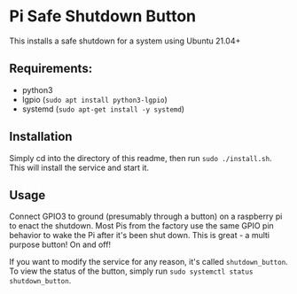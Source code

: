 # Pi Safe Shutdown Button

This installs a safe shutdown for a system using Ubuntu 21.04+

## Requirements:

* python3
* lgpio (`sudo apt install python3-lgpio`)
* systemd (`sudo apt-get install -y systemd`)

## Installation

Simply cd into the directory of this readme, then run `sudo ./install.sh`. This will
install the service and start it.

## Usage

Connect GPIO3 to ground (presumably through a button) on a raspberry pi to enact the shutdown. Most Pis from the factory use the same GPIO pin behavior to wake the Pi after it's been shut down. This is great - a multi purpose button! On and off!

If you want to modify the service for any reason, it's called `shutdown_button`. To view the status of the button, simply run `sudo systemctl status shutdown_button`.
